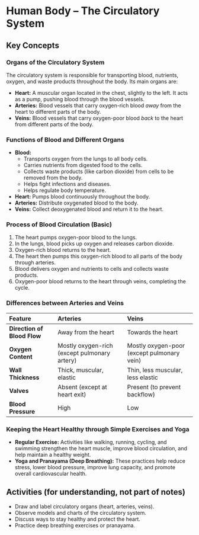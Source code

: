 
# Human Body – The Circulatory System

## Key Concepts

### Organs of the Circulatory System

The circulatory system is responsible for transporting blood, nutrients, oxygen, and waste products throughout the body. Its main organs are:

*   **Heart:** A muscular organ located in the chest, slightly to the left. It acts as a pump, pushing blood through the blood vessels.
*   **Arteries:** Blood vessels that carry oxygen-rich blood *away* from the heart to different parts of the body.
*   **Veins:** Blood vessels that carry oxygen-poor blood *back* to the heart from different parts of the body.

### Functions of Blood and Different Organs

*   **Blood:**
    *   Transports oxygen from the lungs to all body cells.
    *   Carries nutrients from digested food to the cells.
    *   Collects waste products (like carbon dioxide) from cells to be removed from the body.
    *   Helps fight infections and diseases.
    *   Helps regulate body temperature.
*   **Heart:** Pumps blood continuously throughout the body.
*   **Arteries:** Distribute oxygenated blood to the body.
*   **Veins:** Collect deoxygenated blood and return it to the heart.

### Process of Blood Circulation (Basic)

1.  The heart pumps oxygen-poor blood to the lungs.
2.  In the lungs, blood picks up oxygen and releases carbon dioxide.
3.  Oxygen-rich blood returns to the heart.
4.  The heart then pumps this oxygen-rich blood to all parts of the body through arteries.
5.  Blood delivers oxygen and nutrients to cells and collects waste products.
6.  Oxygen-poor blood returns to the heart through veins, completing the cycle.

### Differences between Arteries and Veins

| Feature | Arteries | Veins |
| :--- | :--- | :--- |
| **Direction of Blood Flow** | Away from the heart | Towards the heart |
| **Oxygen Content** | Mostly oxygen-rich (except pulmonary artery) | Mostly oxygen-poor (except pulmonary vein) |
| **Wall Thickness** | Thick, muscular, elastic | Thin, less muscular, less elastic |
| **Valves** | Absent (except at heart exit) | Present (to prevent backflow) |
| **Blood Pressure** | High | Low |

### Keeping the Heart Healthy through Simple Exercises and Yoga

*   **Regular Exercise:** Activities like walking, running, cycling, and swimming strengthen the heart muscle, improve blood circulation, and help maintain a healthy weight.
*   **Yoga and Pranayama (Deep Breathing):** These practices help reduce stress, lower blood pressure, improve lung capacity, and promote overall cardiovascular health.

## Activities (for understanding, not part of notes)

*   Draw and label circulatory organs (heart, arteries, veins).
*   Observe models and charts of the circulatory system.
*   Discuss ways to stay healthy and protect the heart.
*   Practice deep breathing exercises or pranayama.
